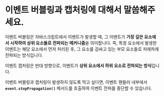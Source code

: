 # 이벤트 버블링과 캡처링에 대해서 말씀해주세요.

이벤트 버블링은 자바스크립트에서 이벤트가 발생할 때, 그 이벤트가 **가장 깊은 요소에서 시작하여 상위 요소들로 전파되는 메커니즘**을 의미합니다. 즉, 특정 요소에서 발생한 이벤트는 해당 요소에서 먼저 처리된 후, 그 요소를 감싸고 있는 부모 요소들로 차례차례 전파되는 방식입니다.

이벤트 캡처링은 반대 방향으로, 이벤트가 **상위 요소에서 하위 요소로 전파되는 방식**입니다.

이벤트 버블링과 캡처링이 발생하지 않도록 막고 싶다면, 이벤트 핸들러 내부에서 **`event.stopPropagation()`** 메서드를 호출하여 이벤트 전파를 중단할 수 있습니다.
